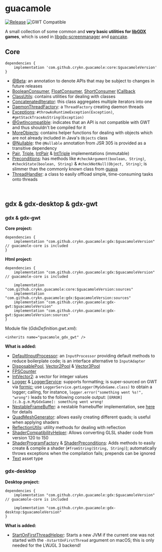 # guacamole

[![Release](https://jitpack.io/v/crykn/guacamole.svg)](https://jitpack.io/#crykn/guacamole) ![GWT Compatible](https://img.shields.io/badge/GWT-compatible-informational)

A small collection of some common and **very basic utilities for [libGDX](https://github.com/libgdx/libgdx) games**, which is used in [libgdx-screenmanager](https://github.com/crykn/libgdx-screenmanager) and [pancake](https://github.com/eskalon/pancake).

## Core 

```
dependencies {
    implementation 'com.github.crykn.guacamole:core:$guacamoleVersion'
}
```

* [@Beta](https://github.com/crykn/guacamole/blob/master/core/src/main/java/de/damios/guacamole/annotations/Beta.java): an annotation to denote APIs that may be subject to changes in future releases
* [BooleanConsumer](https://github.com/crykn/guacamole/blob/master/core/src/main/java/de/damios/guacamole/func/BooleanConsumer.java), [FloatConsumer](https://github.com/crykn/guacamole/blob/master/core/src/main/java/de/damios/guacamole/func/FloatConsumer.java), [ShortConsumer](https://github.com/crykn/guacamole/blob/master/core/src/main/java/de/damios/guacamole/func/ShortConsumer.java) [ICallback](https://github.com/crykn/guacamole/blob/master/core/src/main/java/de/damios/guacamole/ICallback.java)
* [ClassUtils](https://github.com/crykn/guacamole/blob/master/core/src/main/java/de/damios/guacamole/ClassUtils.java): contains utilities for dealing with classes
* [ConcatenatedIterator](https://github.com/crykn/guacamole/blob/master/gdx/src/main/java/de/damios/guacamole/ConcatenatedIterator.java): this class aggregates multiple iterators into one
* [DaemonThreadFactory](https://github.com/crykn/guacamole/blob/master/core/src/main/java/de/damios/guacamole/concurrent/DaemonThreadFactory.java): a `ThreadFactory` creating daemon threads
* [Exceptions](https://github.com/crykn/guacamole/blob/master/core/src/main/java/de/damios/guacamole/Exceptions.java): `#throwAsRuntimeException(Exception)`, `#getStackTraceAsString(Exception)`
* [@GwtIncompatible](https://github.com/crykn/guacamole/blob/master/core/src/main/java/de/damios/guacamole/annotations/GwtIncompatible.java): indicates that an API is not compatible with GWT and thus shouldn't be compiled for it
* [MoreObjects](https://github.com/crykn/guacamole/blob/master/core/src/main/java/de/damios/guacamole/MoreObjects.java): contains helper functions for dealing with objects which are not already included in Java's `Objects` class
* [@Nullable](https://jcp.org/en/jsr/detail?id=305#2): the `@Nullable` annotation from JSR 305 is provided as a transitive dependency 
* [Pair](https://github.com/crykn/guacamole/blob/master/core/src/main/java/de/damios/guacamole/tuple/Pair.java), [Triple](https://github.com/crykn/guacamole/blob/master/core/src/main/java/de/damios/guacamole/tuple/Triple.java), [IntPair](https://github.com/crykn/guacamole/blob/master/core/src/main/java/de/damios/guacamole/tuple/IntPair.java) & [IntTriple](https://github.com/crykn/guacamole/blob/master/core/src/main/java/de/damios/guacamole/tuple/IntTriple.java) implementations (immutable)
* [Preconditions](https://github.com/crykn/guacamole/blob/master/core/src/main/java/de/damios/guacamole/Preconditions.java): has methods like `#checkArgument(boolean, String)`, `#checkState(boolean, String)` & `#checkNotNull(Object, String)`; is slimmer than the commonly known class from [guava](https://github.com/google/guava/wiki/PreconditionsExplained)
* [ThreadHandler](https://github.com/crykn/guacamole/blob/master/core/src/main/java/de/damios/guacamole/concurrent/ThreadHandler.java): a class to easily offload simple, time-consuming tasks onto threads

<br/>

## gdx & gdx-desktop & gdx-gwt

### gdx & gdx-gwt

**Core project:**

```
dependencies {
    implementation "com.github.crykn.guacamole:gdx:$guacamoleVersion" // guacamole-core is included
}
```

**Html project:**

```
dependencies {
    implementation "com.github.crykn.guacamole:gdx:$guacamoleVersion" // guacamole-core is included
    
    implementation "com.github.crykn.guacamole:core:$guacamoleVersion:sources"
    implementation "com.github.crykn.guacamole:gdx:$guacamoleVersion:sources"
    implementation "com.github.crykn.guacamole:gdx-gwt:$guacamoleVersion"
    implementation "com.github.crykn.guacamole:gdx-gwt:$guacamoleVersion:sources"
}
```

Module file (_GdxDefinition.gwt.xml_):

```
<inherits name="guacamole_gdx_gwt" />
```

**What is added:**

* [DefaultInputProcessor](https://github.com/crykn/guacamole/blob/master/gdx/src/main/java/de/damios/guacamole/gdx/DefaultInputProcessor.java): an `InputProcessor` providing default methods to reduce boilerplate code; is an interface alternative to `InputAdapter`
* [DisposablePool](https://github.com/crykn/guacamole/blob/master/gdx/src/main/java/de/damios/guacamole/gdx/math/pool/DisposablePool.java), [Vector2Pool](https://github.com/crykn/guacamole/blob/master/gdx/src/main/java/de/damios/guacamole/gdx/math/pool/Vector2Pool.java) & [Vector3Pool](https://github.com/crykn/guacamole/blob/master/gdx/src/main/java/de/damios/guacamole/gdx/math/pool/Vector3Pool.java)
* [FPSCounter](https://github.com/crykn/guacamole/blob/master/gdx/src/main/java/de/damios/guacamole/gdx/utils/FPSCounter.java)
* [IntVector2](https://github.com/crykn/guacamole/blob/master/gdx/src/main/java/de/damios/guacamole/gdx/math/IntVector2.java): a vector for integer values
* [Logger](https://github.com/crykn/guacamole/blob/master/gdx/src/main/java/de/damios/guacamole/gdx/log/Logger.java) & [LoggerService](https://github.com/crykn/guacamole/blob/master/gdx/src/main/java/de/damios/guacamole/gdx/log/LoggerService.java): supports formatting; is super-sourced on GWT via [formic](https://github.com/tommyettinger/formic); use `LoggerService.getLogger(MyGdxGame.class)` to obtain a logger; calling, for instance, `logger.error("something went %s!", "wrong")` leads to the following console output: `[ERROR] [c.b.g.m.MyGdxGame]: something went wrong!`
* [NestableFrameBuffer](https://github.com/crykn/guacamole/blob/master/gdx/src/main/java/de/damios/guacamole/gdx/graphics/NestableFrameBuffer.java): a nestable framebuffer implementation, see [here](https://github.com/crykn/libgdx-screenmanager/wiki/Custom-FrameBuffer-implementation) for details
* [QuadMeshGenerator](https://github.com/crykn/guacamole/blob/master/gdx/src/main/java/de/damios/guacamole/gdx/graphics/QuadMeshGenerator.java): allows easily creating different quads; is useful when applying shaders
* [ReflectionUtils](https://github.com/crykn/guacamole/blob/master/gdx/src/main/java/de/damios/guacamole/gdx/reflection/ReflectionUtils.java): utility methods for dealing with reflection
* [ShaderCompatibilityHelper](https://github.com/crykn/guacamole/blob/master/gdx/src/main/java/de/damios/guacamole/gdx/graphics/ShaderCompatibilityHelper.java): Allows converting GLSL shader code from version 120 to 150
* [ShaderProgramFactory](https://github.com/crykn/guacamole/blob/master/gdx/src/main/java/de/damios/guacamole/gdx/graphics/ShaderProgramFactory.java) & [ShaderPreconditions](https://github.com/crykn/guacamole/blob/master/gdx/src/main/java/de/damios/guacamole/gdx/graphics/ShaderProgramFactory.java#L107): Adds methods to easily create & compile a shader (`#fromString(String, String)`); automatically throws exceptions when the compilation fails; prepends can be ignored
* [Text](https://github.com/crykn/guacamole/blob/master/gdx/src/main/java/de/damios/guacamole/gdx/assets/Text.java) asset type
   
### gdx-desktop

**Desktop project:**

```
dependencies {
    implementation "com.github.crykn.guacamole:gdx:$guacamoleVersion" // guacamole-core is included
    
    implementation "com.github.crykn.guacamole:gdx-desktop:$guacamoleVersion"
}
```

**What is added:**

* [StartOnFirstThreadHelper](https://github.com/crykn/guacamole/blob/master/gdx-desktop/src/main/java/de/damios/guacamole/gdx/StartOnFirstThreadHelper.java): Starts a new JVM if the current one was not started with the `-XstartOnFirstThread` argument on macOS; this is only needed for the LWJGL 3 backend!
   

